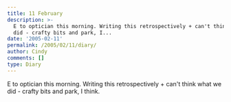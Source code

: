 ```yaml
---
title: 11 February
description: >-
  E to optician this morning. Writing this retrospectively + can't think what we
  did - crafty bits and park, I...
date: '2005-02-11'
permalink: /2005/02/11/diary/
author: Cindy
comments: []
type: Diary
---
```


E to optician this morning. Writing this retrospectively + can't think what we did - crafty bits and park, I think.
